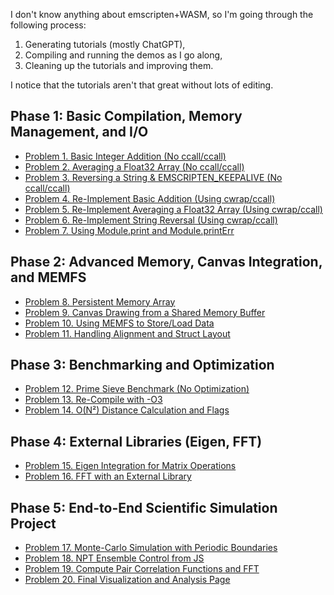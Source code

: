 I don't know anything about emscripten+WASM, so I'm going through the following process:

1. Generating tutorials (mostly ChatGPT),
2. Compiling and running the demos as I go along,
3. Cleaning up the tutorials and improving them.

I notice that the tutorials aren't that great without lots of editing. 

## Phase 1: Basic Compilation, Memory Management, and I/O

- [Problem 1. Basic Integer Addition (No ccall/ccall)](problem01)
- [Problem 2. Averaging a Float32 Array (No ccall/ccall)](problem02)
- [Problem 3. Reversing a String & EMSCRIPTEN_KEEPALIVE (No ccall/ccall)](problem03)
- [Problem 4. Re-Implement Basic Addition (Using cwrap/ccall)](problem04)
- [Problem 5. Re-Implement Averaging a Float32 Array (Using cwrap/ccall)](problem05)
- [Problem 6. Re-Implement String Reversal (Using cwrap/ccall)](problem06)
- [Problem 7. Using Module.print and Module.printErr](problem07)

## Phase 2: Advanced Memory, Canvas Integration, and MEMFS

- [Problem 8. Persistent Memory Array](problem08)
- [Problem 9. Canvas Drawing from a Shared Memory Buffer](problem09)
- [Problem 10. Using MEMFS to Store/Load Data](problem10)
- [Problem 11. Handling Alignment and Struct Layout](problem11)

## Phase 3: Benchmarking and Optimization

- [Problem 12. Prime Sieve Benchmark (No Optimization)](problem12)
- [Problem 13. Re-Compile with -O3](problem13)
- [Problem 14. O(N²) Distance Calculation and Flags](problem14)

## Phase 4: External Libraries (Eigen, FFT)

- [Problem 15. Eigen Integration for Matrix Operations](problem15)
- [Problem 16. FFT with an External Library](problem16)

## Phase 5: End-to-End Scientific Simulation Project

- [Problem 17. Monte-Carlo Simulation with Periodic Boundaries](problem17)
- [Problem 18. NPT Ensemble Control from JS](problem18)
- [Problem 19. Compute Pair Correlation Functions and FFT](problem19)
- [Problem 20. Final Visualization and Analysis Page](problem20)

